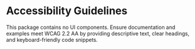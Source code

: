 # Accessibility Guidelines

This package contains no UI components. Ensure documentation and examples meet WCAG 2.2 AA by providing descriptive text, clear headings, and keyboard-friendly code snippets.
